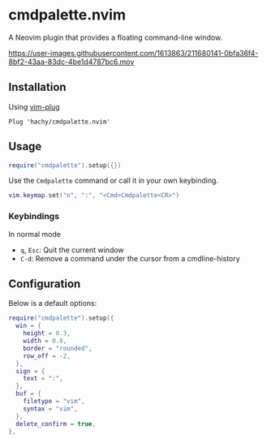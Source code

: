 # cmdpalette.nvim

A Neovim plugin that provides a floating command-line window.

https://user-images.githubusercontent.com/1613863/211680141-0bfa36f4-8bf2-43aa-83dc-4be1d4787bc6.mov

## Installation

Using [vim-plug](https://github.com/junegunn/vim-plug)

```vim
Plug 'hachy/cmdpalette.nvim'
```

## Usage

```lua
require("cmdpalette").setup({})
```

Use the `Cmdpalette` command or call it in your own keybinding.

```lua
vim.keymap.set("n", ":", "<Cmd>Cmdpalette<CR>")
```

### Keybindings

In normal mode

- `q`, `Esc`: Quit the current window
- `C-d`: Remove a command under the cursor from a cmdline-history

## Configuration

Below is a default options:

```lua
require("cmdpalette").setup({
  win = {
    height = 0.3,
    width = 0.8,
    border = "rounded",
    row_off = -2,
  },
  sign = {
    text = ":",
  },
  buf = {
    filetype = "vim",
    syntax = "vim",
  },
  delete_confirm = true,
},

```

